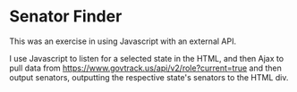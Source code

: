 # Senator Finder
This was an exercise in using Javascript with an external API. 

I use Javascript to listen for a selected state in the HTML, and then Ajax to pull data from https://www.govtrack.us/api/v2/role?current=true and then output senators, outputting the respective state's senators to the HTML div.
